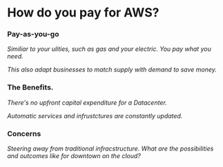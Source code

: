 # How do you pay for AWS?
### Pay-as-you-go 
 *Similiar to your ulities, such as gas and your electric. You pay what you need.*
 
 
 *This also adapt businesses to match supply with demand to save money.*
 
 
 
 ### The Benefits.
 *There's no upfront capital expenditure for a Datacenter.*
 
 *Automatic services and infrustctures are constantly updated.*
 
 
 
### Concerns
*Steering away from traditional infracstructure. What are the possibilities and outcomes like for downtown on the cloud?*
